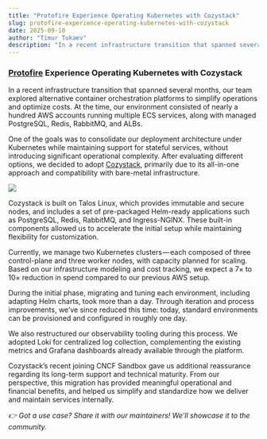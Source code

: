 ```yaml
---
title: "Protofire Experience Operating Kubernetes with Cozystack"
slug: protofire-experience-operating-kubernetes-with-cozystack
date: 2025-09-10
author: "Timur Tukaev"
description: "In a recent infrastructure transition that spanned several months, our team explored alternative container orchestration platforms to…"
---
```


### [Protofire](https://www.linkedin.com/company/protofire-io/) Experience Operating Kubernetes with Cozystack

In a recent infrastructure transition that spanned several months, our team explored alternative container orchestration platforms to simplify operations and optimize costs. At the time, our environment consisted of nearly a hundred AWS accounts running multiple ECS services, along with managed PostgreSQL, Redis, RabbitMQ, and ALBs.

One of the goals was to consolidate our deployment architecture under Kubernetes while maintaining support for stateful services, without introducing significant operational complexity. After evaluating different options, we decided to adopt [Cozystack](http://cozystack.io), primarily due to its all-in-one approach and compatibility with bare-metal infrastructure.

![](https://cdn-images-1.medium.com/max/800/1*ZaReZmQFCRYbv7yM1zoq-g.png)

Cozystack is built on Talos Linux, which provides immutable and secure nodes, and includes a set of pre-packaged Helm-ready applications such as PostgreSQL, Redis, RabbitMQ, and Ingress-NGINX. These built-in components allowed us to accelerate the initial setup while maintaining flexibility for customization.

Currently, we manage two Kubernetes clusters — each composed of three control-plane and three worker nodes, with capacity planned for scaling. Based on our infrastructure modeling and cost tracking, we expect a 7× to 10× reduction in spend compared to our previous AWS setup.

During the initial phase, migrating and tuning each environment, including adapting Helm charts, took more than a day. Through iteration and process improvements, we’ve since reduced this time: today, standard environments can be provisioned and configured in roughly one day.

We also restructured our observability tooling during this process. We adopted Loki for centralized log collection, complementing the existing metrics and Grafana dashboards already available through the platform.

Cozystack’s recent joining CNCF Sandbox gave us additional reassurance regarding its long-term support and technical maturity. From our perspective, this migration has provided meaningful operational and financial benefits, and helped us simplify and standardize how we deliver and maintain services internally.

*👉 Got a use case? Share it with our maintainers! We’ll showcase it to the community.*